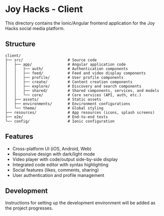 # Joy Hacks - Client

This directory contains the Ionic/Angular frontend application for the Joy Hacks social media platform.

## Structure

```
client/
├── src/                    # Source code
│   ├── app/                # Angular application code
│   │   ├── auth/           # Authentication components
│   │   ├── feed/           # Feed and video display components
│   │   ├── profile/        # User profile components
│   │   ├── create/         # Content creation components
│   │   ├── explore/        # Discovery and search components
│   │   ├── shared/         # Shared components, services, and models
│   │   └── core/           # Core services (API, auth, etc.)
│   ├── assets/             # Static assets
│   ├── environments/       # Environment configurations
│   └── theme/              # Global styling
├── resources/              # App resources (icons, splash screens)
├── e2e/                    # End-to-end tests
└── config/                 # Ionic configuration
```

## Features

- Cross-platform UI (iOS, Android, Web)
- Responsive design with dark/light mode
- Video player with code/output side-by-side display
- Integrated code editor with syntax highlighting
- Social features (likes, comments, sharing)
- User authentication and profile management

## Development

Instructions for setting up the development environment will be added as the project progresses.
